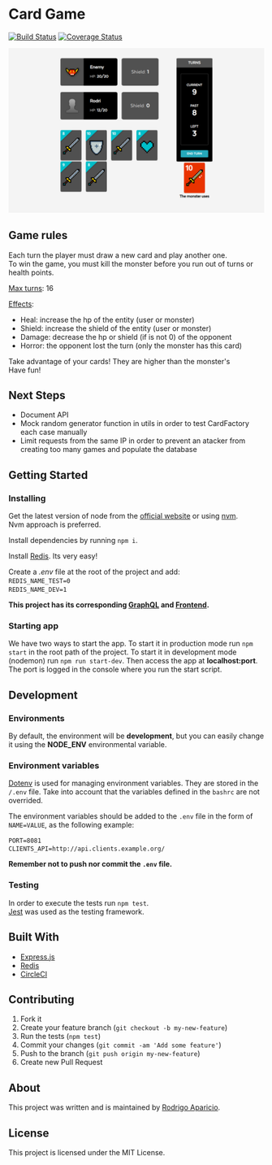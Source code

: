# Card Game

[![Build Status](https://circleci.com/gh/raparicio6/card-game-node.svg?style=shield)](https://circleci.com/gh/raparicio6/card-game-node)
[![Coverage Status](https://coveralls.io/repos/github/raparicio6/card-game-node/badge.svg?branch=master)](https://coveralls.io/github/raparicio6/card-game-node?branch=master)

<img alt="App" src="./app-image.png">

## Game rules

Each turn the player must draw a new card and play another one.  
To win the game, you must kill the monster before you run out of turns or health points.‍

<ins>Max turns</ins>: 16

<ins>Effects</ins>:  
* Heal: increase the hp of the entity (user or monster)  
* Shield: increase the shield of the entity (user or monster)  
* Damage: decrease the hp or shield (if is not 0) of the opponent  
* Horror: the opponent lost the turn (only the monster has this card)  

Take advantage of your cards! They are higher than the monster's  
Have fun!

## Next Steps
* Document API
* Mock random generator function in utils in order to test CardFactory each case manually
* Limit requests from the same IP in order to prevent an atacker from creating too many games and populate the database

## Getting Started

### Installing

Get the latest version of node from the [official website](https://nodejs.org/) or using [nvm](https://github.com/creationix/nvm).  
Nvm approach is preferred.

Install dependencies by running `npm i`.

Install [Redis](https://redis.io/download). Its very easy!

Create a *.env* file at the root of the project and add:  
`REDIS_NAME_TEST=0`  
`REDIS_NAME_DEV=1`

**This project has its corresponding [GraphQL](https://github.com/raparicio6/card-game-graphql) and [Frontend](https://github.com/raparicio6/card-game-react).**

### Starting app

We have two ways to start the app. To start it in production mode run `npm start` in the root path of the project. To start it in development mode (nodemon) run `npm run start-dev`. Then access the app at **localhost:port**. The port is logged in the console where you run the start script.

## Development

### Environments

By default, the environment will be **development**, but you can easily change it using the **NODE_ENV** environmental variable.

### Environment variables

[Dotenv](https://www.npmjs.com/package/dotenv) is used for managing environment variables. They are stored in the `/.env` file. Take into account that the variables defined in the `bashrc` are not overrided.

The environment variables should be added to the `.env` file in the form of `NAME=VALUE`, as the following example:

```
PORT=8081
CLIENTS_API=http://api.clients.example.org/
```

**Remember not to push nor commit the `.env` file.**

### Testing

In order to execute the tests run `npm test`.  
[Jest](https://jestjs.io/) was used as the testing framework.

## Built With

* [Express.js](https://expressjs.com/)
* [Redis](https://redis.io/)
* [CircleCI](https://circleci.com/)

## Contributing

1. Fork it
2. Create your feature branch (`git checkout -b my-new-feature`)
3. Run the tests (`npm test`)
4. Commit your changes (`git commit -am 'Add some feature'`)
5. Push to the branch (`git push origin my-new-feature`)
6. Create new Pull Request

## About

This project was written and is maintained by [Rodrigo Aparicio](https://github.com/raparicio6).

## License

This project is licensed under the MIT License.
